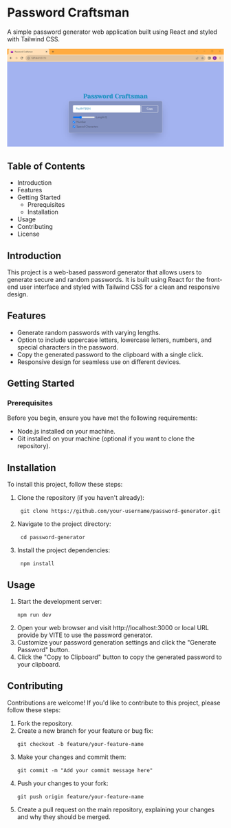 # Password Craftsman

A simple password generator web application built using React and styled with Tailwind CSS.


![Password-Generator](https://github.com/Nikhil-Mhatre/PasswordCraftsman/blob/master/Password_generator.PNG)

## Table of Contents
- Introduction
- Features
- Getting Started
  - Prerequisites
  - Installation
- Usage
- Contributing
- License

## Introduction
This project is a web-based password generator that allows users to generate secure and random passwords. It is built using React for the front-end user interface and styled with Tailwind CSS for a clean and responsive design.

## Features
- Generate random passwords with varying lengths.
- Option to include uppercase letters, lowercase letters, numbers, and special characters in the password.
- Copy the generated password to the clipboard with a single click.
- Responsive design for seamless use on different devices.

## Getting Started
### Prerequisites
Before you begin, ensure you have met the following requirements:
- Node.js installed on your machine.
- Git installed on your machine (optional if you want to clone the repository).

## Installation
To install this project, follow these steps:

1. Clone the repository (if you haven't already):
   ```shell
    git clone https://github.com/your-username/password-generator.git
    ```
2. Navigate to the project directory:
   ```shell
    cd password-generator
    ```  
3. Install the project dependencies:
   ```shell
    npm install
   ```
## Usage
1. Start the development server:
   ```shell
   npm run dev
   ```
2. Open your web browser and visit http://localhost:3000 or local URL provide by VITE to use the password generator.
3. Customize your password generation settings and click the "Generate Password" button.
4. Click the "Copy to Clipboard" button to copy the generated password to your clipboard.


## Contributing
Contributions are welcome! If you'd like to contribute to this project, please follow these steps:

1. Fork the repository.
2. Create a new branch for your feature or bug fix:
   ```shell
   git checkout -b feature/your-feature-name
   ```
3. Make your changes and commit them:
   ```shell
   git commit -m "Add your commit message here"
   ```
4. Push your changes to your fork:
   ```shell
   git push origin feature/your-feature-name
   ```
5. Create a pull request on the main repository, explaining your changes and why they should be merged.
